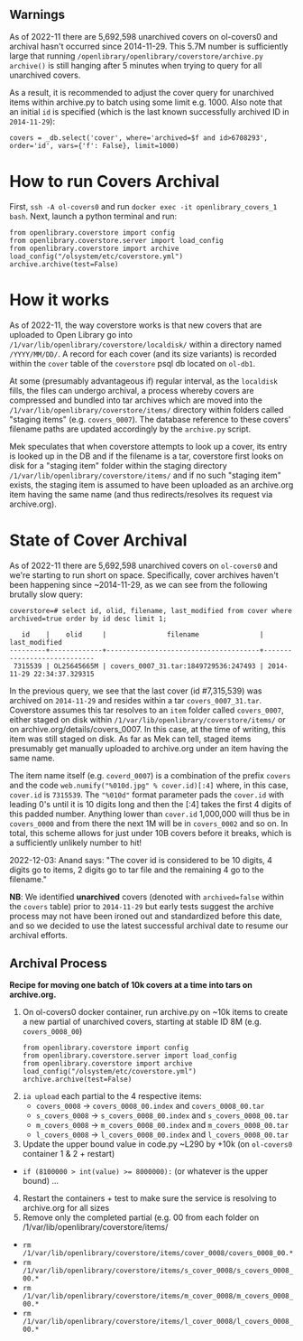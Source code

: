 ## Warnings

As of 2022-11 there are 5,692,598 unarchived covers on ol-covers0 and archival hasn't occurred since 2014-11-29. This 5.7M number is sufficiently large that running `/openlibrary/openlibrary/coverstore/archive.py` `archive()` is still hanging after 5 minutes when trying to query for all unarchived covers.

As a result, it is recommended to adjust the cover query for unarchived items within archive.py to batch using some limit e.g. 1000. Also note that an initial `id` is specified (which is the last known successfully archived ID in `2014-11-29`):

```
covers = _db.select('cover', where='archived=$f and id>6708293', order='id', vars={'f': False}, limit=1000)
```

# How to run Covers Archival

First, `ssh -A ol-covers0` and run `docker exec -it openlibrary_covers_1 bash`. Next, launch a python terminal and run:

```
from openlibrary.coverstore import config
from openlibrary.coverstore.server import load_config
from openlibrary.coverstore import archive
load_config("/olsystem/etc/coverstore.yml")
archive.archive(test=False)
```

# How it works

As of 2022-11, the way coverstore works is that new covers that are uploaded to Open Library go into `/1/var/lib/openlibrary/coverstore/localdisk/` within a directory named `/YYYY/MM/DD/`. A record for each cover (and its size variants) is recorded within the `cover` table of the `coverstore` psql db located on `ol-db1`.

At some (presumably advantageous if) regular interval, as the `localdisk` fills, the files can undergo archival, a process whereby covers are compressed and bundled into tar archives which are moved into the `/1/var/lib/openlibrary/coverstore/items/` directory within folders called "staging items" (e.g. `covers_0007`). The database reference to these covers' filename paths are updated accordingly by the `archive.py` script.

Mek speculates that when coverstore attempts to look up a cover, its entry is looked up in the DB and if the filename is a tar, coverstore first looks on disk for a "staging item" folder within the staging directory `/1/var/lib/openlibrary/coverstore/items/` and if no such "staging item" exists, the staging item is assumed to have been uploaded as an archive.org item having the same name (and thus redirects/resolves its request via archive.org).  

# State of Cover Archival

As of 2022-11 there are 5,692,598 unarchived covers on `ol-covers0` and we're starting to run short on space. Specifically, cover archives haven't been happening since ~2014-11-29, as we can see from the following brutally slow query:

```
coverstore=# select id, olid, filename, last_modified from cover where archived=true order by id desc limit 1;

   id    |    olid     |               filename               |       last_modified  
---------+-------------+--------------------------------------+----------------------------
 7315539 | OL25645665M | covers_0007_31.tar:1849729536:247493 | 2014-11-29 22:34:37.329315
```

In the previous query, we see that the last cover (id #7,315,539) was archived on `2014-11-29` and resides within a tar `covers_0007_31.tar`. Coverstore assumes this tar resolves to an `item` folder called `covers_0007`, either staged on disk within `/1/var/lib/openlibrary/coverstore/items/` or on archive.org/details/covers_0007. In this case, at the time of writing, this item was still staged on disk. As far as Mek can tell, staged items presumably get manually uploaded to archive.org under an item having the same name.

The item name itself (e.g. `coverd_0007`) is a combination of the prefix `covers` and the code `web.numify("%010d.jpg" % cover.id)[:4]` where, in this case, `cover.id` is `7315539`. The `"%010d"` format parameter pads the `cover.id` with leading 0's until it is 10 digits long and then the [:4] takes the first 4 digits of this padded number. Anything lower than `cover.id` 1,000,000 will thus be in `covers_0000` and from there the next 1M will be in `covers_0002` and so on. In total, this scheme allows for just under 10B covers before it breaks, which is a sufficiently unlikely number to hit!

2022-12-03: Anand says: "The cover id is considered to be 10 digits, 4 digits go to items, 2 digits go to tar file and the remaining 4 go to the filename."

**NB**: We identified **unarchived** covers (denoted with `archived=false` within the `covers` table) prior to `2014-11-29` but early tests suggest the archive process may not have been ironed out and standardized before this date, and so we decided to use the latest successful archival date to resume our archival efforts.  

## Archival Process

**Recipe for moving one batch of 10k covers at a time into tars on archive.org.**

1. On ol-covers0 docker container, run archive.py on ~10k items to create a new partial of unarchived covers, starting at stable ID 8M (e.g. `covers_0008_00`)
    ```
    from openlibrary.coverstore import config
    from openlibrary.coverstore.server import load_config
    from openlibrary.coverstore import archive
    load_config("/olsystem/etc/coverstore.yml")
    archive.archive(test=False)
    ```
2. `ia upload` each partial to the 4 respective items:
    * `covers_0008` -> `covers_0008_00.index` and `covers_0008_00.tar`
    * `s_covers_0008` -> `s_covers_0008_00.index` and `s_covers_0008_00.tar`
    * `m_covers_0008` -> `m_covers_0008_00.index` and `m_covers_0008_00.tar`
    * `l_covers_0008` -> `l_covers_0008_00.index` and `l_covers_0008_00.tar`
3. Update the upper bound value in code.py ~L290 by +10k (on `ol-covers0` container 1 & 2 + restart)
  * `if (8100000 > int(value) >= 8000000):` (or whatever is the upper bound)  ...
4. Restart the containers + test to make sure the service is resolving to archive.org for all sizes
5. Remove only the completed partial (e.g. 00 from each folder on /1/var/lib/openlibrary/coverstore/items/
  * `rm /1/var/lib/openlibrary/coverstore/items/cover_0008/covers_0008_00.*`
  * `rm /1/var/lib/openlibrary/coverstore/items/s_cover_0008/s_covers_0008_00.*`
  * `rm /1/var/lib/openlibrary/coverstore/items/m_cover_0008/m_covers_0008_00.*`
  * `rm /1/var/lib/openlibrary/coverstore/items/l_cover_0008/l_covers_0008_00.*`
